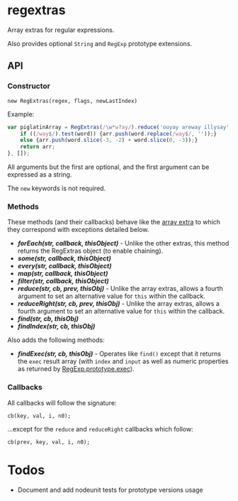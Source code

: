 # regextras

Array extras for regular expressions.

Also provides optional `String` and `RegExp` prototype extensions.

## API

### Constructor

`new RegExtras(regex, flags, newLastIndex)`

Example:

```js
var piglatinArray = RegExtras(/\w*w?ay/).reduce('ouyay areway illysay', function (arr, word) {
    if ((/way$/).test(word)) {arr.push(word.replace(/way$/, ''));}
    else {arr.push(word.slice(-3, -2) + word.slice(0, -3));}
    return arr;
}, []);
```

All arguments but the first are optional, and the first argument can be expressed as a string.

The `new` keywords is not required.

### Methods

These methods (and their callbacks) behave like the [array extra](https://developer.mozilla.org/en-US/docs/Web/JavaScript/Reference/Global_Objects/Array#Iteration_methods)
to which they correspond with exceptions detailed below.

- ***forEach(str, callback, thisObject)*** - Unlike the other extras, this method returns the RegExtras object (to enable chaining).
- ***some(str, callback, thisObject)***
- ***every(str, callback, thisObject)***
- ***map(str, callback, thisObject)***
- ***filter(str, callback, thisObject)***
- ***reduce(str, cb, prev, thisObj)*** - Unlike the array extras, allows a fourth argument to set an alternative value for `this` within the callback.
- ***reduceRight(str, cb, prev, thisObj)*** - Unlike the array extras, allows a fourth argument to set an alternative value for `this` within the callback.
- ***find(str, cb, thisObj)***
- ***findIndex(str, cb, thisObj)***

Also adds the following methods:
- ***findExec(str, cb, thisObj)*** - Operates like `find()` except that it returns the `exec` result array (with `index` and `input` as well as numeric properties as returned by [RegExp.prototype.exec](https://developer.mozilla.org/en-US/docs/Web/JavaScript/Reference/Global_Objects/RegExp/exec)).

### Callbacks

All callbacks will follow the signature:

`cb(key, val, i, n0);`

...except for the `reduce` and `reduceRight` callbacks which follow:

`cb(prev, key, val, i, n0);`

# Todos

- Document and add nodeunit tests for prototype versions usage
